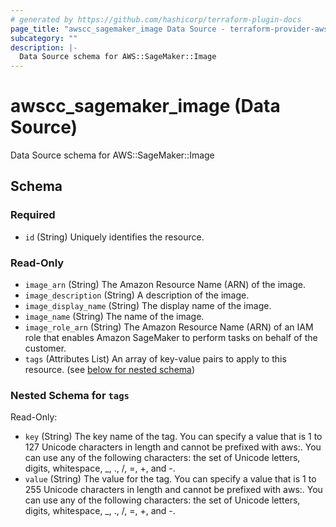 ```yaml
---
# generated by https://github.com/hashicorp/terraform-plugin-docs
page_title: "awscc_sagemaker_image Data Source - terraform-provider-awscc"
subcategory: ""
description: |-
  Data Source schema for AWS::SageMaker::Image
---
```


# awscc_sagemaker_image (Data Source)

Data Source schema for AWS::SageMaker::Image



<!-- schema generated by tfplugindocs -->
## Schema

### Required

- `id` (String) Uniquely identifies the resource.

### Read-Only

- `image_arn` (String) The Amazon Resource Name (ARN) of the image.
- `image_description` (String) A description of the image.
- `image_display_name` (String) The display name of the image.
- `image_name` (String) The name of the image.
- `image_role_arn` (String) The Amazon Resource Name (ARN) of an IAM role that enables Amazon SageMaker to perform tasks on behalf of the customer.
- `tags` (Attributes List) An array of key-value pairs to apply to this resource. (see [below for nested schema](#nestedatt--tags))

<a id="nestedatt--tags"></a>
### Nested Schema for `tags`

Read-Only:

- `key` (String) The key name of the tag. You can specify a value that is 1 to 127 Unicode characters in length and cannot be prefixed with aws:. You can use any of the following characters: the set of Unicode letters, digits, whitespace, _, ., /, =, +, and -.
- `value` (String) The value for the tag. You can specify a value that is 1 to 255 Unicode characters in length and cannot be prefixed with aws:. You can use any of the following characters: the set of Unicode letters, digits, whitespace, _, ., /, =, +, and -.



